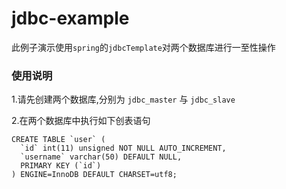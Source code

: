# jdbc-example
此例子演示使用`spring`的`jdbcTemplate`对两个数据库进行一至性操作

### 使用说明
1.请先创建两个数据库,分别为 `jdbc_master` 与 `jdbc_slave`

2.在两个数据库中执行如下创表语句
```
CREATE TABLE `user` (
  `id` int(11) unsigned NOT NULL AUTO_INCREMENT,
  `username` varchar(50) DEFAULT NULL,
  PRIMARY KEY (`id`)
) ENGINE=InnoDB DEFAULT CHARSET=utf8;
```